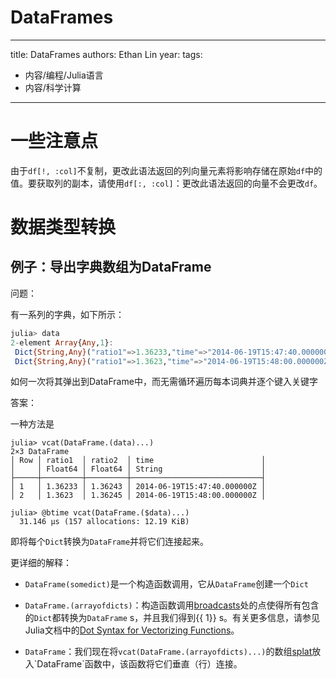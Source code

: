 # DataFrames


---
title: DataFrames
authors: Ethan Lin
year:
tags:
  - 内容/编程/Julia语言 
  - 内容/科学计算 
---



# 一些注意点


由于`df[!, :col]`不复制，更改此语法返回的列向量元素将影响存储在原始`df`中的值。要获取列的副本，请使用`df[:, :col]`：更改此语法返回的向量不会更改`df`。


# 数据类型转换


## 例子：导出字典数组为DataFrame

问题：

有一系列的字典，如下所示：

```julia
julia> data  
2-element Array{Any,1}:  
 Dict{String,Any}("ratio1"=>1.36233,"time"=>"2014-06-19T15:47:40.000000Z","ratio2"=>1.36243)
 Dict{String,Any}("ratio1"=>1.3623,"time"=>"2014-06-19T15:48:00.000000Z","ratio2"=>1.36245)
```

如何一次将其弹出到DataFrame中，而无需循环遍历每本词典并逐个键入关键字

答案：

一种方法是

```
julia> vcat(DataFrame.(data)...)
2×3 DataFrame
│ Row │ ratio1  │ ratio2  │ time                        │
│     │ Float64 │ Float64 │ String                      │
├─────┼─────────┼─────────┼─────────────────────────────┤
│ 1   │ 1.36233 │ 1.36243 │ 2014-06-19T15:47:40.000000Z │
│ 2   │ 1.3623  │ 1.36245 │ 2014-06-19T15:48:00.000000Z │

julia> @btime vcat(DataFrame.($data)...)
  31.146 μs (157 allocations: 12.19 KiB)
```

即将每个`Dict`转换为`DataFrame`并将它们连接起来。

更详细的解释：

-   `DataFrame(somedict)`是一个构造函数调用，它从`DataFrame`创建一个`Dict`
-   `DataFrame.(arrayofdicts)`：构造函数调用[broadcasts](https://docs.julialang.org/en/v1/manual/arrays/#Broadcasting-1)处的点使得所有包含的`Dict`都转换为`DataFrame` s，并且我们得到{{ 1}} s。有关更多信息，请参见Julia文档中的[Dot Syntax for Vectorizing Functions](https://docs.julialang.org/en/v1/manual/functions/#man-vectorized-1)。
    
-   `DataFrame`：我们现在将`vcat(DataFrame.(arrayofdicts)...)`的数组[splat](https://docs.julialang.org/en/v1/base/base/#...)放入`DataFrame`函数中，该函数将它们垂直（行）连接。
    




